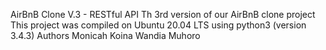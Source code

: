 AirBnB Clone V.3 - RESTful API
Th 3rd version of our AirBnB clone project 
This project was compiled on Ubuntu 20.04 LTS using python3 (version 3.4.3)
Authors
Monicah Koina
Wandia Muhoro
